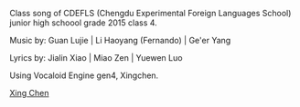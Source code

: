 Class song of CDEFLS (Chengdu Experimental Foreign Languages School) junior high schoool grade 2015 class 4.

Music by:
Guan Lujie | Li Haoyang (Fernando) | Ge'er Yang

Lyrics by:
Jialin Xiao | Miao Zen | Yuewen Luo

Using Vocaloid Engine gen4, Xingchen.

[Xing Chen](https://i.pximg.net/img-original/img/2016/05/13/02/36/36/56854478_p0.jpg)
